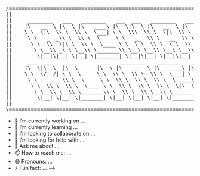 <pre>/========================================================================================\
||                                                                                      ||
||     ________   ___   ________   ___  ___   ________   ________   ________            ||
||    |\   __  \ |\  \ |\   ____\ |\  \|\  \ |\   __  \ |\   __  \ |\   ___ \           ||
||    \ \  \|\  \\ \  \\ \  \___| \ \  \\\  \\ \  \|\  \\ \  \|\  \\ \  \_|\ \          ||
||     \ \   _  _\\ \  \\ \  \     \ \   __  \\ \   __  \\ \   _  _\\ \  \ \\ \         ||
||      \ \  \\  \|\ \  \\ \  \____ \ \  \ \  \\ \  \ \  \\ \  \\  \|\ \  \_\\ \        ||
||       \ \__\\ _\ \ \__\\ \_______\\ \__\ \__\\ \__\ \__\\ \__\\ _\ \ \_______\       ||
||        \|__|\|__| \|__| \|_______| \|__|\|__| \|__|\|__| \|__|\|__| \|_______|       ||
||     ___  __     ___        ___   ________    ________   _______    ________          ||
||    |\  \|\  \  |\  \      |\  \ |\   ___  \ |\   ____\ |\  ___ \  |\   __  \         ||
||    \ \  \/  /|_\ \  \     \ \  \\ \  \\ \  \\ \  \___| \ \   __/| \ \  \|\  \        ||
||     \ \   ___  \\ \  \     \ \  \\ \  \\ \  \\ \  \  ___\ \  \_|/__\ \   _  _\       ||
||      \ \  \\ \  \\ \  \____ \ \  \\ \  \\ \  \\ \  \|\  \\ \  \_|\ \\ \  \\  \|      ||
||       \ \__\\ \__\\ \_______\\ \__\\ \__\\ \__\\ \_______\\ \_______\\ \__\\ _\      ||
||        \|__| \|__| \|_______| \|__| \|__| \|__| \|_______| \|_______| \|__|\|__|     ||
||                                                                                      ||
\========================================================================================/</pre>
                                                                               
                                                                               
                                                                               


- 🔭 I’m currently working on ...
- 🌱 I’m currently learning ...
- 👯 I’m looking to collaborate on ...
- 🤔 I’m looking for help with ...
- 💬 Ask me about ...
- 📫 How to reach me: ...
- 😄 Pronouns: ...
- ⚡ Fun fact: ...
-->
